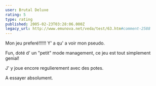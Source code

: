 ```yaml
---
user: Brutal Deluxe
rating: 5
type: rating
published: 2005-02-23T03:28:06.000Z
legacy_url: http://www.emunova.net/veda/test/63.htm#comment-2588
---
```

Mon jeu preferé!!!!!! Y' a qu' a voir mon pseudo.

Fun, doté d' un "petit" mode management, ce jeu est tout simplement genial!

J' y joue encore regulierement avec des potes.

A essayer absolument.
